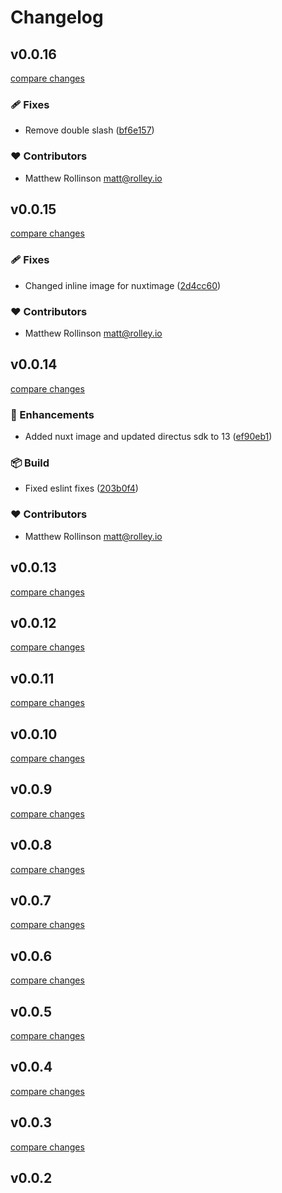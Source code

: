 # Changelog

## v0.0.16

[compare changes](https://github.com/rolleyio/nuxt-directus-sdk/compare/v0.0.15...v0.0.16)

### 🩹 Fixes

- Remove double slash ([bf6e157](https://github.com/rolleyio/nuxt-directus-sdk/commit/bf6e157))

### ❤️ Contributors

- Matthew Rollinson <matt@rolley.io>

## v0.0.15

[compare changes](https://github.com/rolleyio/nuxt-directus-sdk/compare/v0.0.14...v0.0.15)

### 🩹 Fixes

- Changed inline image for nuxtimage ([2d4cc60](https://github.com/rolleyio/nuxt-directus-sdk/commit/2d4cc60))

### ❤️ Contributors

- Matthew Rollinson <matt@rolley.io>

## v0.0.14

[compare changes](https://github.com/rolleyio/nuxt-directus-sdk/compare/v0.0.13...v0.0.14)

### 🚀 Enhancements

- Added nuxt image and updated directus sdk to 13 ([ef90eb1](https://github.com/rolleyio/nuxt-directus-sdk/commit/ef90eb1))

### 📦 Build

- Fixed eslint fixes ([203b0f4](https://github.com/rolleyio/nuxt-directus-sdk/commit/203b0f4))

### ❤️ Contributors

- Matthew Rollinson <matt@rolley.io>

## v0.0.13

[compare changes](https://github.com/rolleyio/nuxt-directus-sdk/compare/v0.0.12...v0.0.13)

## v0.0.12

[compare changes](https://github.com/rolleyio/nuxt-directus-sdk/compare/v0.0.11...v0.0.12)

## v0.0.11

[compare changes](https://github.com/rolleyio/nuxt-directus-sdk/compare/v0.0.10...v0.0.11)

## v0.0.10

[compare changes](https://github.com/rolleyio/nuxt-directus-sdk/compare/v0.0.9...v0.0.10)

## v0.0.9

[compare changes](https://github.com/rolleyio/nuxt-directus-sdk/compare/v0.0.8...v0.0.9)

## v0.0.8

[compare changes](https://github.com/rolleyio/nuxt-directus-sdk/compare/v0.0.7...v0.0.8)

## v0.0.7

[compare changes](https://github.com/rolleyio/nuxt-directus-sdk/compare/v0.0.6...v0.0.7)

## v0.0.6

[compare changes](https://github.com/rolleyio/nuxt-directus-sdk/compare/v0.0.5...v0.0.6)

## v0.0.5

[compare changes](https://github.com/rolleyio/nuxt-directus-sdk/compare/v0.0.4...v0.0.5)

## v0.0.4

[compare changes](https://github.com/rolleyio/nuxt-directus-sdk/compare/v0.0.3...v0.0.4)

## v0.0.3

[compare changes](https://github.com/rolleyio/nuxt-directus-sdk/compare/v0.0.2...v0.0.3)

## v0.0.2

